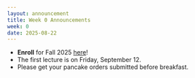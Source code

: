```yaml
---
layout: announcement
title: Week 0 Announcements
week: 0
date: 2025-08-22
---
```


- **Enroll** for Fall 2025 [here](http://berkie.ee/bhjq05)!
- The first lecture is on Friday, September 12.
- Please get your pancake orders submitted before breakfast.
